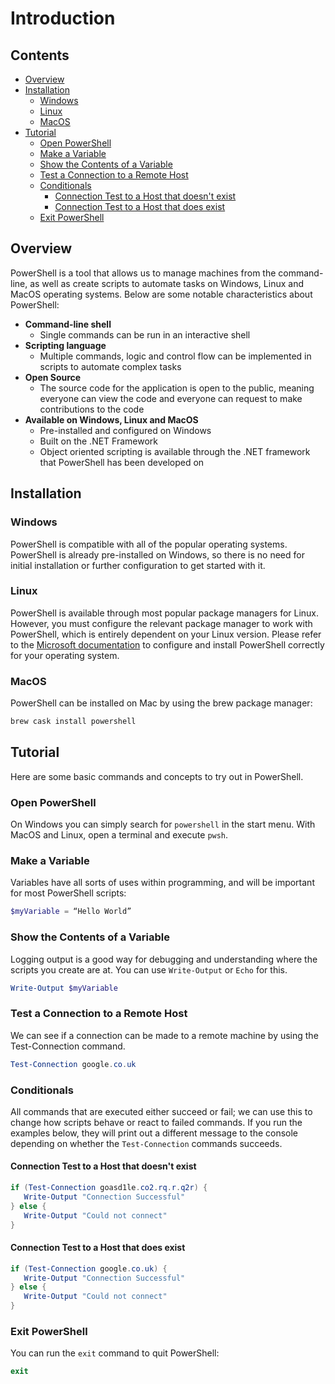 # Introduction



<!--TOC_START-->
## Contents
- [Overview](#overview)
- [Installation](#installation)
	- [Windows](#windows)
	- [Linux](#linux)
	- [MacOS](#macos)
- [Tutorial](#tutorial)
	- [Open PowerShell](#open-powershell)
	- [Make a Variable](#make-a-variable)
	- [Show the Contents of a Variable](#show-the-contents-of-a-variable)
	- [Test a Connection to a Remote Host](#test-a-connection-to-a-remote-host)
	- [Conditionals](#conditionals)
		- [Connection Test to a Host that doesn't exist](#connection-test-to-a-host-that-doesnt-exist)
		- [Connection Test to a Host that does exist](#connection-test-to-a-host-that-does-exist)
	- [Exit PowerShell](#exit-powershell)

<!--TOC_END-->
## Overview
PowerShell is a tool that allows us to manage machines from the command-line, as well as create scripts to automate tasks on Windows, Linux and MacOS operating systems.
Below are some notable characteristics about PowerShell:
- **Command-line shell**
    - Single commands can be run in an interactive shell
- **Scripting language**
    - Multiple commands, logic and control flow can be implemented in scripts to automate complex tasks
- **Open Source**
    - The source code for the application is open to the public, meaning everyone can view the code and everyone can request to make contributions to the code
- **Available on Windows, Linux and MacOS**
    - Pre-installed and configured on Windows 
    - Built on the .NET Framework
    - Object oriented scripting is available through the .NET framework that PowerShell has been developed on

## Installation

### Windows
PowerShell is compatible with all of the popular operating systems. PowerShell is already pre-installed on Windows, so there is no need for initial installation or further configuration to get started with it.

### Linux
PowerShell is available through most popular package managers for Linux. However, you must configure the relevant package manager to work with PowerShell, which is entirely dependent on your Linux version.
Please refer to the [Microsoft documentation](https://docs.microsoft.com/en-us/powershell/scripting/install/installing-powershell-core-on-linux?view=powershell-6) to configure and install PowerShell correctly for your operating system.

### MacOS
PowerShell can be installed on Mac by using the brew package manager:
```bash
brew cask install powershell
```

## Tutorial
Here are some basic commands and concepts to try out in PowerShell.

### Open PowerShell
On Windows you can simply search for `powershell` in the start menu.
With MacOS and Linux, open a terminal and execute `pwsh`.

### Make a Variable
Variables have all sorts of uses within programming, and will be important for most PowerShell scripts:
```powershell
$myVariable = “Hello World”
```

### Show the Contents of a Variable
Logging output is a good way for debugging and understanding where the scripts you create are at. You can use `Write-Output` or `Echo` for this.
```powershell
Write-Output $myVariable
```

### Test a Connection to a Remote Host
We can see if a connection can be made to a remote machine by using the Test-Connection command.
```powershell
Test-Connection google.co.uk
```

### Conditionals
All commands that are executed either succeed or fail; we can use this to change how scripts behave or react to failed commands.
If you run the examples below, they will print out a different message to the console depending on whether the `Test-Connection` commands succeeds.

#### Connection Test to a Host that doesn't exist
```powershell
if (Test-Connection goasd1le.co2.rq.r.q2r) {
   Write-Output "Connection Successful"
} else {
   Write-Output "Could not connect"
}
```

#### Connection Test to a Host that does exist
```powershell
if (Test-Connection google.co.uk) {
   Write-Output "Connection Successful"
} else {
   Write-Output "Could not connect"
}
```

### Exit PowerShell
You can run the `exit` command to quit PowerShell:
```powershell
exit
```
